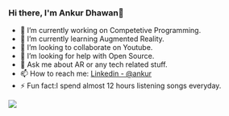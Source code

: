 ### Hi there, I'm Ankur Dhawan👋

- 🔭 I’m currently working on Competetive Programming.
- 🌱 I’m currently learning Augmented Reality.
- 👯 I’m looking to collaborate on Youtube.
- 🤔 I’m looking for help with Open Source.
- 💬 Ask me about AR or any tech related stuff.
- 📫 How to reach me: [Linkedin - @ankur](https://www.linkedin.com/in/ankur-dhawan-5494151a8/)
- ⚡ Fun fact:I spend almost 12 hours listening songs everyday.

<img src="https://github-readme-stats.vercel.app/api?username=ankur786-coder&&show_icons=true&title_color=ffffff&icon_color=bb2acf&text_color=daf7dc&bg_color=151515">
